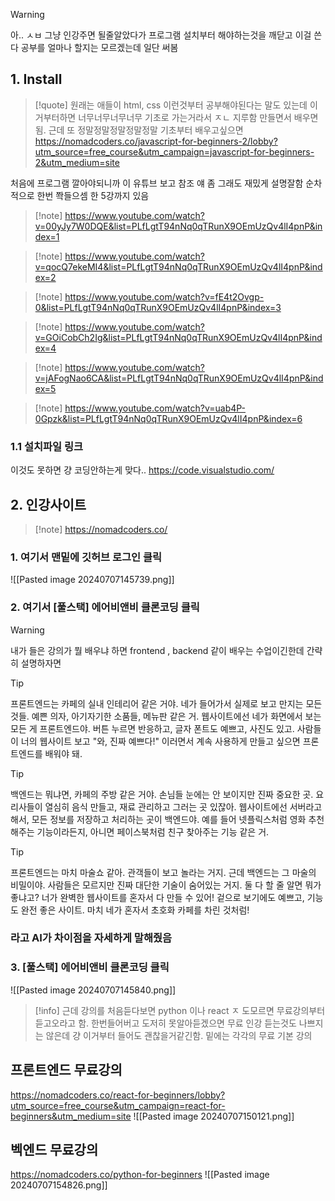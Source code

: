 > [!warning]
아.. ㅅㅂ 그냥 인강주면 될줄알았다가 프로그램 설치부터 해야하는것을 깨닫고 이걸 쓴다 공부를 얼마나 할지는 모르겠는데 일단 써봄


## 1. Install 


> [!quote]
> 원래는 애들이 html, css 이런것부터 공부해야된다는 말도 있는데 이거부터하면 너무너무너무너무 기초로 가는거라서 ㅈㄴ 지루함 만들면서 배우면 됨.  근데 또  정말정말정말정말정말 기초부터 배우고싶으면 
> https://nomadcoders.co/javascript-for-beginners-2/lobby?utm_source=free_course&utm_campaign=javascript-for-beginners-2&utm_medium=site
> 


처음에 프로그램 깔아야되니까 이 유튜브 보고 참조 얘 좀 그래도 재밌게 설명잘함
순차적으로 한번 쫙들으셈 한 5강까지 있음

> [!note] https://www.youtube.com/watch?v=00yJy7W0DQE&list=PLfLgtT94nNq0qTRunX9OEmUzQv4lI4pnP&index=1

> [!note] https://www.youtube.com/watch?v=qocQ7ekeMI4&list=PLfLgtT94nNq0qTRunX9OEmUzQv4lI4pnP&index=2

> [!note] https://www.youtube.com/watch?v=fE4t2Ovgp-0&list=PLfLgtT94nNq0qTRunX9OEmUzQv4lI4pnP&index=3

> [!note] https://www.youtube.com/watch?v=GOiCobCh2Ig&list=PLfLgtT94nNq0qTRunX9OEmUzQv4lI4pnP&index=4

> [!note] https://www.youtube.com/watch?v=jAFogNao6CA&list=PLfLgtT94nNq0qTRunX9OEmUzQv4lI4pnP&index=5

> [!note] https://www.youtube.com/watch?v=uab4P-0Gpzk&list=PLfLgtT94nNq0qTRunX9OEmUzQv4lI4pnP&index=6

### 1.1 설치파일 링크 
이것도 못하면 걍 코딩안하는게 맞다..
https://code.visualstudio.com/



## 2. 인강사이트

> [!note] https://nomadcoders.co/

### 1. 여기서 맨밑에 깃허브 로그인 클릭
![[Pasted image 20240707145739.png]]

### 2. 여기서 [풀스택] 에어비앤비 클론코딩 클릭

> [!warning]
> 내가 들은 강의가 뭘 배우냐 하면 frontend , backend 같이 배우는 수업이긴한데  간략히 설명하자면 

> [!tip]
> 
프론트엔드는 카페의 실내 인테리어 같은 거야. 네가 들어가서 실제로 보고 만지는 모든 것들. 예쁜 의자, 아기자기한 소품들, 메뉴판 같은 거. 웹사이트에선 네가 화면에서 보는 모든 게 프론트엔드야. 버튼 누르면 반응하고, 글자 폰트도 예쁘고, 사진도 있고. 사람들이 너의 웹사이트 보고 "와, 진짜 예쁘다!" 이러면서 계속 사용하게 만들고 싶으면 프론트엔드를 배워야 돼.


> [!tip]
> 
백엔드는 뭐냐면, 카페의 주방 같은 거야. 손님들 눈에는 안 보이지만 진짜 중요한 곳. 요리사들이 열심히 음식 만들고, 재료 관리하고 그러는 곳 있잖아. 웹사이트에선 서버라고 해서, 모든 정보를 저장하고 처리하는 곳이 백엔드야.  예를 들어 넷플릭스처럼 영화 추천해주는 기능이라든지, 아니면 페이스북처럼 친구 찾아주는 기능 같은 거.

> [!tip]
프론트엔드는 마치 마술쇼 같아. 관객들이 보고 놀라는 거지. 근데 백엔드는 그 마술의 비밀이야. 사람들은 모르지만 진짜 대단한 기술이 숨어있는 거지.
둘 다 할 줄 알면 뭐가 좋냐고? 너가 완벽한 웹사이트를 혼자서 다 만들 수 있어! 겉으로 보기에도 예쁘고, 기능도 완전 좋은 사이트. 마치 네가 혼자서 초호화 카페를 차린 것처럼!

### 라고 AI가 차이점을 자세하게 말해줬음


### 3. [풀스택] 에어비앤비 클론코딩 클릭
![[Pasted image 20240707145840.png]]



> [!info]
근데 강의를 처음듣다보면 python 이나 react ㅈ 도모르면
무료강의부터 듣고오라고 함. 한번들어버고 도저히 못알아듣겠으면 무료 인강 듣는것도 나쁘지는 않은데 걍 이거부터 들어도 괜찮을거같긴함.  밑에는 각각의 무료 기본 강의


## 프론트엔드 무료강의
https://nomadcoders.co/react-for-beginners/lobby?utm_source=free_course&utm_campaign=react-for-beginners&utm_medium=site
![[Pasted image 20240707150121.png]]

## 벡엔드 무료강의 
https://nomadcoders.co/python-for-beginners
![[Pasted image 20240707154826.png]]

